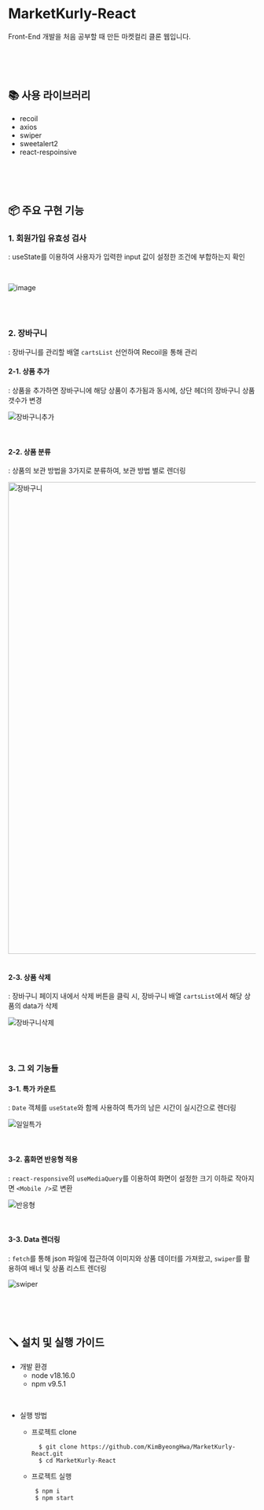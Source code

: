 # MarketKurly-React
Front-End 개발을 처음 공부할 때 만든 마켓컬리 클론 웹입니다.

<br>
<br>
<br>

## 📚 사용 라이브러리
- recoil
- axios
- swiper
- sweetalert2
- react-respoinsive

<br>
<br>
<br>

## 📦 주요 구현 기능
### 1. 회원가입 유효성 검사
: useState를 이용하여 사용자가 입력한 input 값이 설정한 조건에 부합하는지 확인

<br>

  ![image](https://github.com/KimByeongHwa/MarketKurly-React/assets/97048179/c2aed7b3-2c4f-49e1-8cd2-e5c2e4e49c24)
    
<br>
<br>

### 2. 장바구니
: 장바구니를 관리할 배열 `cartsList` 선언하여 Recoil을 통해 관리

#### 2-1. 상품 추가
: 상품을 추가하면 장바구니에 해당 상품이 추가됨과 동시에, 상단 헤더의 장바구니 상품 갯수가 변경
  
![장바구니추가](https://github.com/KimByeongHwa/MarketKurly-React/assets/97048179/b1a6381d-d5b0-44bc-8a73-281646bb18c2)
    
<br>

#### 2-2. 상품 분류
: 상품의 보관 방법을 3가지로 분류하여, 보관 방법 별로 렌더링

<img width="960" alt="장바구니" src="https://github.com/KimByeongHwa/MarketKurly-React/assets/97048179/70499c60-3796-4dd6-acea-b4ba8f897c66">

<br>
<br>

#### 2-3. 상품 삭제
: 장바구니 페이지 내에서 삭제 버튼을 클릭 시, 장바구니 배열 `cartsList`에서 해당 상품의 data가 삭제

![장바구니삭제](https://github.com/KimByeongHwa/MarketKurly-React/assets/97048179/d675d1fc-59b9-4719-a929-4dacab8949db)

<br>
<br>

### 3. 그 외 기능들

#### 3-1. 특가 카운트
: `Date` 객체를 `useState`와 함께 사용하여 특가의 남은 시간이 실시간으로 렌더링

![일일특가](https://github.com/KimByeongHwa/MarketKurly-React/assets/97048179/0d8e26dc-6d70-43a7-9f05-53d89325b6a9)

<br>

#### 3-2. 홈화면 반응형 적용
: `react-responsive`의 `useMediaQuery`를 이용하여 화면이 설정한 크기 이하로 작아지면 `<Mobile />`로 변환

![반응형](https://github.com/KimByeongHwa/MarketKurly-React/assets/97048179/643113df-c614-41f8-a10e-c4e42756597b)

<br>

#### 3-3. Data 렌더링
: `fetch`를 통해 json 파일에 접근하여 이미지와 상품 데이터를 가져왔고, `swiper`를 활용하여 배너 및 상품 리스트 렌더링

![swiper](https://github.com/KimByeongHwa/MarketKurly-React/assets/97048179/996d85e5-7486-4f92-b3a8-55eabebd683c)

 <br>
 <br>
 <br>

## 🪛 설치 및 실행 가이드
- 개발 환경
  - node  v18.16.0
  - npm  v9.5.1
    
<br>

- 실행 방법
    - 프로젝트 clone 
      
      ```
        $ git clone https://github.com/KimByeongHwa/MarketKurly-React.git
        $ cd MarketKurly-React
      ```
    - 프로젝트 실행

       ```
        $ npm i
        $ npm start
      ```
